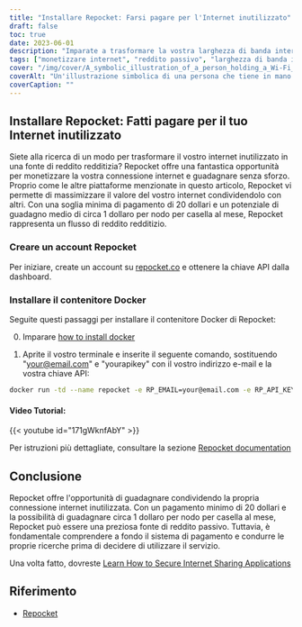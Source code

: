 ```yaml
---
title: "Installare Repocket: Farsi pagare per l'Internet inutilizzato"
draft: false
toc: true
date: 2023-06-01
description: "Imparate a trasformare la vostra larghezza di banda internet inutilizzata in un flusso di reddito passivo condividendola con altri."
tags: ["monetizzare internet", "reddito passivo", "larghezza di banda inutilizzata", "condividere internet", "guadagnare denaro", "connessione a Internet", "peer-to-peer", "Repocket", "EarnApp", "Guadagno di miele", "VPN", "scopi di raschiamento", "opzioni di pagamento", "vaglia", "BTC", "LTC", "MATICA", "guadagni", "flessibilità", "chiave api", "guadagnare da internet inutilizzato", "monetizzare la connessione internet", "reddito passivo dalla condivisione di internet", "guadagnare senza sforzo", "soglia minima di pagamento", "potenziale di guadagno medio", "Contenitore Docker Repocket", "Documentazione di Repocket", "comprendere a fondo il sistema di pagamento", "condurre una ricerca prima di utilizzare"]
cover: "/img/cover/A_symbolic_illustration_of_a_person_holding_a_Wi-Fi_signal.png"
coverAlt: "Un'illustrazione simbolica di una persona che tiene in mano un segnale Wi-Fi con simboli di denaro che fluiscono nella sua tasca."
coverCaption: ""
---
```


## Installare Repocket: Fatti pagare per il tuo Internet inutilizzato

Siete alla ricerca di un modo per trasformare il vostro internet inutilizzato in una fonte di reddito redditizia? Repocket offre una fantastica opportunità per monetizzare la vostra connessione internet e guadagnare senza sforzo. Proprio come le altre piattaforme menzionate in questo articolo, Repocket vi permette di massimizzare il valore del vostro internet condividendolo con altri. Con una soglia minima di pagamento di 20 dollari e un potenziale di guadagno medio di circa 1 dollaro per nodo per casella al mese, Repocket rappresenta un flusso di reddito redditizio.

### Creare un account Repocket
Per iniziare, create un account su [repocket.co](https://link.repocket.co/raqc) e ottenere la chiave API dalla dashboard.

### Installare il contenitore Docker
Seguite questi passaggi per installare il contenitore Docker di Repocket:

0. Imparare [how to install docker](https://simeononsecurity.com/other/creating-profitable-low-powered-crypto-miners/#installing-docker)

1. Aprite il vostro terminale e inserite il seguente comando, sostituendo "your@email.com" e "yourapikey" con il vostro indirizzo e-mail e la vostra chiave API:
```bash
docker run -td --name repocket -e RP_EMAIL=your@email.com -e RP_API_KEY=yourapikey -d --restart=always repocket/repocket
```

#### Video Tutorial:

{{< youtube id="171gWknfAbY" >}}

Per istruzioni più dettagliate, consultare la sezione [Repocket documentation](https://link.repocket.co/raqc)

## Conclusione
Repocket offre l'opportunità di guadagnare condividendo la propria connessione internet inutilizzata. Con un pagamento minimo di 20 dollari e la possibilità di guadagnare circa 1 dollaro per nodo per casella al mese, Repocket può essere una preziosa fonte di reddito passivo. Tuttavia, è fondamentale comprendere a fondo il sistema di pagamento e condurre le proprie ricerche prima di decidere di utilizzare il servizio.

Una volta fatto, dovreste [Learn How to Secure Internet Sharing Applications](https://simeononsecurity.com/other/how-to-secure-internet-sharing-applications/)

## Riferimento
- [Repocket](https://link.repocket.co/raqc)